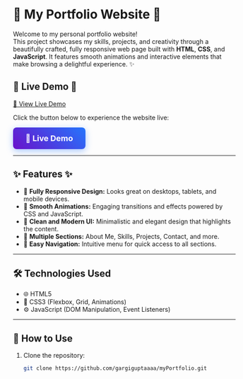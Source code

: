 # 🚀 My Portfolio Website 🌟

Welcome to my personal portfolio website!  
This project showcases my skills, projects, and creativity through a beautifully crafted, fully responsive web page built with **HTML**, **CSS**, and **JavaScript**. It features smooth animations and interactive elements that make browsing a delightful experience. ✨

## 🔴 Live Demo 🎉

[🔗 View Live Demo](https://gargiguptaaaa.github.io/myPortfolio/)

Click the button below to experience the website live:

<a href="https://gargiguptaaaa.github.io/myPortfolio/" target="_blank" style="
  display: inline-block;
  padding: 14px 28px;
  font-size: 18px;
  font-weight: bold;
  color: white;
  background: linear-gradient(45deg, #6a11cb, #2575fc);
  border-radius: 8px;
  text-decoration: none;
  box-shadow: 0 4px 15px rgba(37, 117, 252, 0.4);
  transition: background 0.3s ease;
">
  🚀 Live Demo
</a>

---

## ✨ Features ✨

- 📱 **Fully Responsive Design:** Looks great on desktops, tablets, and mobile devices.
- 🎨 **Smooth Animations:** Engaging transitions and effects powered by CSS and JavaScript.
- 🧹 **Clean and Modern UI:** Minimalistic and elegant design that highlights the content.
- 📂 **Multiple Sections:** About Me, Skills, Projects, Contact, and more.
- 🧭 **Easy Navigation:** Intuitive menu for quick access to all sections.

---



## 🛠️ Technologies Used

- 🌐 HTML5  
- 🎨 CSS3 (Flexbox, Grid, Animations)  
- ⚙️ JavaScript (DOM Manipulation, Event Listeners)

---

## 🏁 How to Use

1. Clone the repository:  
   ```bash
   git clone https://github.com/gargiguptaaaa/myPortfolio.git
